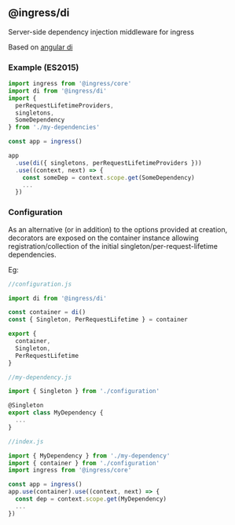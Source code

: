 ## @ingress/di

Server-side dependency injection middleware for ingress

Based on [angular di](https://github.com/calebboyd/angular.di)

### Example (ES2015)

```javascript
import ingress from '@ingress/core'
import di from '@ingress/di'
import {
  perRequestLifetimeProviders,
  singletons,
  SomeDependency
} from './my-dependencies'

const app = ingress()

app
  .use(di({ singletons, perRequestLifetimeProviders }))
  .use((context, next) => {
    const someDep = context.scope.get(SomeDependency)
    ...
  })
```

### Configuration

As an alternative (or in addition) to the options provided at creation,
decorators are exposed on the container instance allowing registration/collection of
the initial singleton/per-request-lifetime dependencies.

Eg:

```javascript
//configuration.js

import di from '@ingress/di'

const container = di()
const { Singleton, PerRequestLifetime } = container

export {
  container,
  Singleton,
  PerRequestLifetime
}

//my-dependency.js

import { Singleton } from './configuration'

@Singleton
export class MyDependency {
  ...
}

//index.js

import { MyDependency } from './my-dependency'
import { container } from './configuration'
import ingress from '@ingress/core'

const app = ingress()
app.use(container).use((context, next) => {
  const dep = context.scope.get(MyDependency)
  ...
})

```
